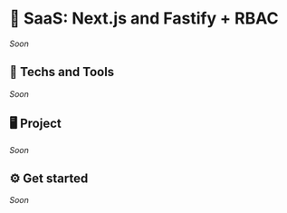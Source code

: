 <!-- Add project description and tags on GitHub -->
<!-- Sentry -->
<!-- Password recovery: send e-mail -->

<!-- Create links to readmes -->

# 🔐 SaaS: Next.js and Fastify + RBAC
<!-- Resume of this project -->
<!-- This project contains all the necessary boilerplate to setup a multi-tenant SaaS with Next.js including authentication and RBAC authorization. -->
*Soon*

## 🚀 Techs and Tools
*Soon*
<!-- TurboRepo + Monorepo -->
<!-- API: Fastify + ZOD + Typescriopt + Prisma ORM + Swagger -->
<!-- Database: Docker + PostgreSQL -->

## 🖥️ Project
*Soon*

## ⚙️ Get started
*Soon*
<!-- pnpm i -->
<!-- run api... -->
<!-- docker compose up -d -->